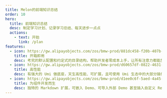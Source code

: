 ```yaml
---
title: Melon的前端知识总结
order: 10
hero:
  title: 前端知识总结
  desc: 制定学习计划、记录学习总结、每天进步一点点
  actions:
    - text: 开始
      link: /plan
features:
  - icon: https://gw.alipayobjects.com/zos/bmw-prod/881dc458-f20b-407b-947a-95104b5ec82b/k79dm8ih_w144_h144.png
    title: 开箱即用
    desc: 考究的默认配置和约定式的目录结构，帮助开发者零成本上手，让所有注意力都能放在文档编写和组件开发上
  - icon: https://gw.alipayobjects.com/zos/bmw-prod/d60657df-0822-4631-9d7c-e7a869c2f21c/k79dmz3q_w126_h126.png
    title: 高性能
    desc: 有强大的 Umi 做底座，天生高性能、可扩展，且可使用 Umi 生态中的大部分插件
  - icon: https://gw.alipayobjects.com/zos/bmw-prod/d1ee0c6f-5aed-4a45-a507-339a4bfe076c/k7bjsocq_w144_h144.png
    title: 为组件开发而生
    desc: 独特的 Markdown 扩展，可嵌入 Demo、可导入外部 Demo 甚至插入自定义 React 组件，使得组件的文档不仅能看，还好用
---
```

